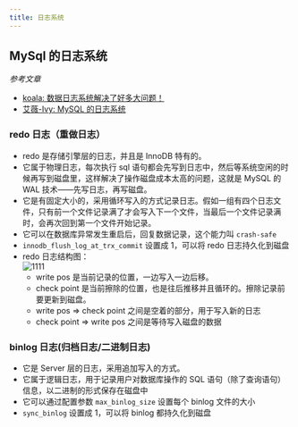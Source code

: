```yaml
---
title: 日志系统
---
```


## MySql 的日志系统

_参考文章_

-   <a href="https://mp.weixin.qq.com/s?__biz=MzUxNzk1MjQ0Ng==&mid=2247483810&idx=1&sn=d645dbd6b74111bb8a675aa43488d204&scene=19#wechat_redirect">koala: 数据日志系统解决了好多大问题！</a>
-   <a href="https://www.cnblogs.com/ivy-zheng/p/11094528.html">艾薇-Ivy: MySQL 的日志系统</a>

### redo 日志（重做日志）

-   redo 是存储引擎层的日志，并且是 InnoDB 特有的。
-   它属于物理日志，每次执行 sql 语句都会先写到日志中，然后等系统空闲的时候再写到磁盘里，这样解决了操作磁盘成本太高的问题，这就是 MySQL 的 WAL 技术——先写日志，再写磁盘。
-   它是有固定大小的，采用循环写入的方式记录日志。假如一组有四个日志文件，只有前一个文件记录满了才会写入下一个文件，当最后一个文件记录满时，会再次回到第一个文件开始记录。
-   它可以在数据库异常发生重启后，回复数据记录，这个能力叫 `crash-safe`
-   `innodb_flush_log_at_trx_commit` 设置成 1，可以将 redo 日志持久化到磁盘
-   redo 日志结构图：  
    ![1111](https://user-images.githubusercontent.com/32237197/77254455-030b6d80-6c9c-11ea-9ba1-8f999800aee4.png)
    -   write pos 是当前记录的位置，一边写入一边后移。
    -   check point 是当前擦除的位置，也是往后推移并且循环的。擦除记录前要更新到磁盘。
    -   write pos => check point 之间是空着的部分，用于写入新的日志
    -   check point => write pos 之间是等待写入磁盘的数据

### binlog 日志(归档日志/二进制日志)

-   它是 Server 层的日志，采用追加写入的方式。
-   它属于逻辑日志，用于记录用户对数据库操作的 SQL 语句（除了查询语句）信息，以二进制的形式保存在磁盘中
-   它可以通过配置参数 `max_binlog_size` 设置每个 binlog 文件的大小
-   `sync_binlog` 设置成 1，可以将 binlog 都持久化到磁盘
